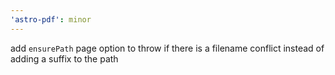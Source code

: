 ```yaml
---
'astro-pdf': minor
---
```


add `ensurePath` page option to throw if there is a filename conflict instead of adding a suffix to the path

